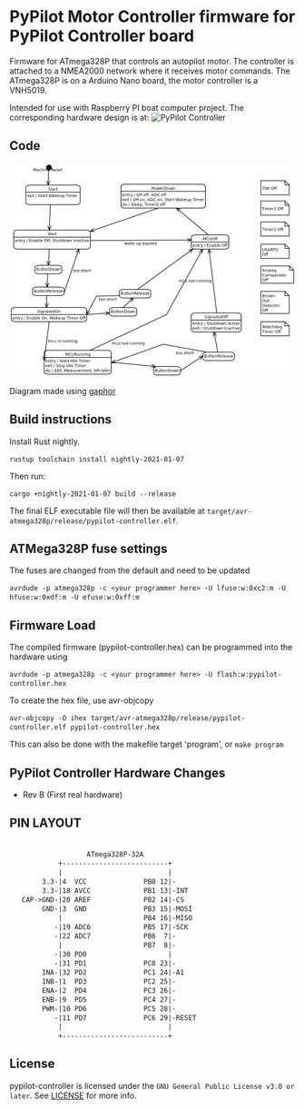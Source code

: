 # PyPilot Motor Controller firmware for PyPilot Controller board

Firmware for ATmega328P that controls an autopilot motor. The
controller is attached to a NMEA2000 network where it receives motor
commands. The ATmega328P is on a Arduino Nano board, the motor
controller is a VNH5019.

Intended for use with Raspberry PI boat computer project. The
corresponding hardware design is at: ![PyPilot Controller](https://github.com/gpgreen/pypilot_controller)

## Code

![state machine for pypilot motor control](StateMachine.png)

Diagram made using [gaphor](https://gaphor.readthedocs.io/en/latest/)

## Build instructions

Install Rust nightly.
```
rustup toolchain install nightly-2021-01-07
```

Then run:

```
cargo +nightly-2021-01-07 build --release
```

The final ELF executable file will then be available at `target/avr-atmega328p/release/pypilot-controller.elf`.

## ATMega328P fuse settings
The fuses are changed from the default and need to be updated
```
avrdude -p atmega328p -c <your programmer here> -U lfuse:w:0xc2:m -U hfuse:w:0xdf:m -U efuse:w:0xff:m
```

## Firmware Load

The compiled firmware (pypilot-controller.hex) can be programmed into the hardware using
```
avrdude -p atmega328p -c <your programmer here> -U flash:w:pypilot-controller.hex
```

To create the hex file, use avr-objcopy
```
avr-objcopy -O ihex target/avr-atmega328p/release/pypilot-controller.elf pypilot-controller.hex
```

This can also be done with the makefile target 'program', or `make
program`

## PyPilot Controller Hardware Changes

- Rev B (First real hardware)

## PIN LAYOUT
```
            
                   ATmega328P-32A
            +--------------------------+        
            |                          |        
        3.3-|4  VCC              PB0 12|-       
        3.3-|18 AVCC             PB1 13|-INT    
   CAP->GND-|20 AREF             PB2 14|-CS
        GND-|3  GND              PB3 15|-MOSI   
            |                    PB4 16|-MISO   
           -|19 ADC6             PB5 17|-SCK    
           -|22 ADC7             PB6  7|-       
            |                    PB7  8|-       
           -|30 PD0                    |        
           -|31 PD1              PC0 23|-       
        INA-|32 PD2              PC1 24|-A1     
        INB-|1  PD3              PC2 25|-       
        ENA-|2  PD4              PC3 26|-       
        ENB-|9  PD5              PC4 27|-       
        PWM-|10 PD6              PC5 28|-       
           -|11 PD7              PC6 29|-RESET  
            |                          |        
            +--------------------------+        
```

## License
pypilot-controller is licensed under the `GNU General Public License v3.0 or later`. See [LICENSE](LICENSE) for more info.
